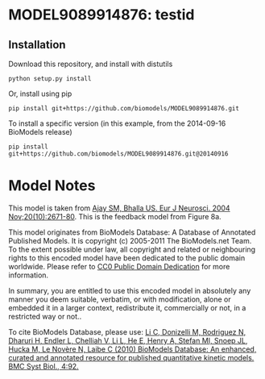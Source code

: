 # MODEL9089914876: testid

## Installation

Download this repository, and install with distutils

`python setup.py install`

Or, install using pip

`pip install git+https://github.com/biomodels/MODEL9089914876.git`

To install a specific version (in this example, from the 2014-09-16 BioModels release)

`pip install git+https://github.com/biomodels/MODEL9089914876.git@20140916`


# Model Notes
This model is taken from <a href = "http://www.ncbi.nlm.nih.gov/entrez/query.f
cgi?db=pubmed&cmd=Retrieve&dopt=AbstractPlus&list_uids=15548210&query_hl=1&ito
ol=pubmed_docsum">Ajay SM, Bhalla US. Eur J Neurosci. 2004
Nov;20(10):2671-80</a>. This is the feedback model from Figure 8a.

This model originates from BioModels Database: A Database of Annotated
Published Models. It is copyright (c) 2005-2011 The BioModels.net Team.  
To the extent possible under law, all copyright and related or neighbouring
rights to this encoded model have been dedicated to the public domain
worldwide. Please refer to [CC0 Public Domain
Dedication](http://creativecommons.org/publicdomain/zero/1.0/) for more
information.

In summary, you are entitled to use this encoded model in absolutely any
manner you deem suitable, verbatim, or with modification, alone or embedded it
in a larger context, redistribute it, commercially or not, in a restricted way
or not..  
  
To cite BioModels Database, please use: [Li C, Donizelli M, Rodriguez N,
Dharuri H, Endler L, Chelliah V, Li L, He E, Henry A, Stefan MI, Snoep JL,
Hucka M, Le Novère N, Laibe C (2010) BioModels Database: An enhanced, curated
and annotated resource for published quantitative kinetic models. BMC Syst
Biol., 4:92.](http://www.ncbi.nlm.nih.gov/pubmed/20587024)


